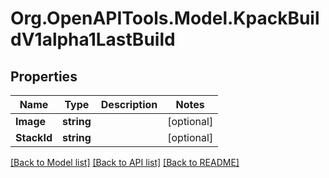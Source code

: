 
# Org.OpenAPITools.Model.KpackBuildV1alpha1LastBuild

## Properties

Name | Type | Description | Notes
------------ | ------------- | ------------- | -------------
**Image** | **string** |  | [optional] 
**StackId** | **string** |  | [optional] 

[[Back to Model list]](../README.md#documentation-for-models)
[[Back to API list]](../README.md#documentation-for-api-endpoints)
[[Back to README]](../README.md)

